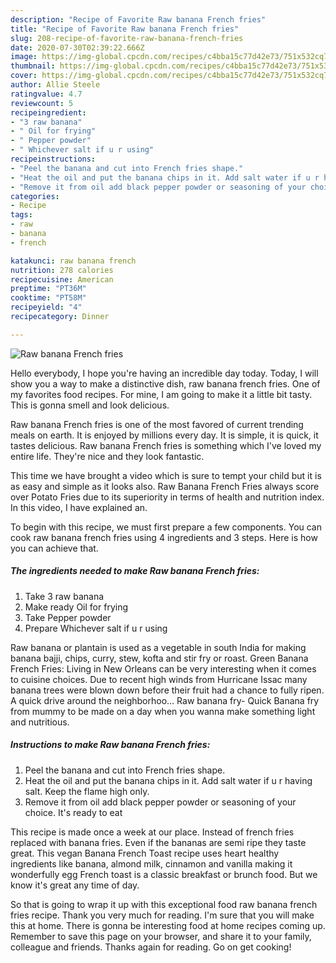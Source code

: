 ```yaml
---
description: "Recipe of Favorite Raw banana French fries"
title: "Recipe of Favorite Raw banana French fries"
slug: 208-recipe-of-favorite-raw-banana-french-fries
date: 2020-07-30T02:39:22.666Z
image: https://img-global.cpcdn.com/recipes/c4bba15c77d42e73/751x532cq70/raw-banana-french-fries-recipe-main-photo.jpg
thumbnail: https://img-global.cpcdn.com/recipes/c4bba15c77d42e73/751x532cq70/raw-banana-french-fries-recipe-main-photo.jpg
cover: https://img-global.cpcdn.com/recipes/c4bba15c77d42e73/751x532cq70/raw-banana-french-fries-recipe-main-photo.jpg
author: Allie Steele
ratingvalue: 4.7
reviewcount: 5
recipeingredient:
- "3 raw banana"
- " Oil for frying"
- " Pepper powder"
- " Whichever salt if u r using"
recipeinstructions:
- "Peel the banana and cut into French fries shape."
- "Heat the oil and put the banana chips in it. Add salt water if u r having salt. Keep the flame high only."
- "Remove it from oil add black pepper powder or seasoning of your choice. It&#39;s ready to eat"
categories:
- Recipe
tags:
- raw
- banana
- french

katakunci: raw banana french 
nutrition: 278 calories
recipecuisine: American
preptime: "PT36M"
cooktime: "PT58M"
recipeyield: "4"
recipecategory: Dinner

---
```



![Raw banana French fries](https://img-global.cpcdn.com/recipes/c4bba15c77d42e73/751x532cq70/raw-banana-french-fries-recipe-main-photo.jpg)

Hello everybody, I hope you're having an incredible day today. Today, I will show you a way to make a distinctive dish, raw banana french fries. One of my favorites food recipes. For mine, I am going to make it a little bit tasty. This is gonna smell and look delicious.

Raw banana French fries is one of the most favored of current trending meals on earth. It is enjoyed by millions every day. It is simple, it is quick, it tastes delicious. Raw banana French fries is something which I've loved my entire life. They're nice and they look fantastic.

This time we have brought a video which is sure to tempt your child but it is as easy and simple as it looks also. Raw Banana French Fries always score over Potato Fries due to its superiority in terms of health and nutrition index. In this video, I have explained an.


To begin with this recipe, we must first prepare a few components. You can cook raw banana french fries using 4 ingredients and 3 steps. Here is how you can achieve that.

<!--inarticleads1-->

##### The ingredients needed to make Raw banana French fries:

1. Take 3 raw banana
1. Make ready  Oil for frying
1. Take  Pepper powder
1. Prepare  Whichever salt if u r using


Raw banana or plantain is used as a vegetable in south India for making banana bajji, chips, curry, stew, kofta and stir fry or roast. Green Banana French Fries: Living in New Orleans can be very interesting when it comes to cuisine choices. Due to recent high winds from Hurricane Issac many banana trees were blown down before their fruit had a chance to fully ripen. A quick drive around the neighborhoo… Raw banana fry- Quick Banana fry from mummy to be made on a day when you wanna make something light and nutritious. 

<!--inarticleads2-->

##### Instructions to make Raw banana French fries:

1. Peel the banana and cut into French fries shape.
1. Heat the oil and put the banana chips in it. Add salt water if u r having salt. Keep the flame high only.
1. Remove it from oil add black pepper powder or seasoning of your choice. It&#39;s ready to eat


This recipe is made once a week at our place. Instead of french fries replaced with banana fries. Even if the bananas are semi ripe they taste great. This vegan Banana French Toast recipe uses heart healthy ingredients like banana, almond milk, cinnamon and vanilla making it wonderfully egg French toast is a classic breakfast or brunch food. But we know it&#39;s great any time of day. 

So that is going to wrap it up with this exceptional food raw banana french fries recipe. Thank you very much for reading. I'm sure that you will make this at home. There is gonna be interesting food at home recipes coming up. Remember to save this page on your browser, and share it to your family, colleague and friends. Thanks again for reading. Go on get cooking!
